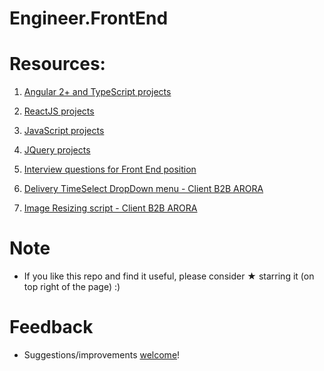 # Engineer.FrontEnd

# Resources:

1. [Angular 2+ and TypeScript projects](https://github.com/vnikifirov/Engineer.FrontEnd/tree/master/Angular)

2. [ReactJS projects](https://github.com/vnikifirov/Engineer.FrontEnd/tree/master/ReactJS)

3. [JavaScript projects](https://github.com/vnikifirov/Engineer.FrontEnd/tree/master/JavaScript)

4. [JQuery projects](https://github.com/vnikifirov/Engineer.FrontEnd/tree/master/JQuery)

5. [Interview questions for Front End position](https://github.com/vnikifirov/Engineer.FrontEnd/tree/master/Interview.Questions)

6. [Delivery TimeSelect DropDown menu - Client B2B ARORA](https://github.com/vnikifirov/Engineer.FrontEnd/tree/master/Client.B2B.ARORA.DeliveryTimeSelect)

7. [Image Resizing script - Client B2B ARORA](https://github.com/vnikifirov/Engineer.FrontEnd/tree/master/Client.B2B.ARORA.ImageResize)

# Note

* If you like this repo and find it useful, please consider ★ starring it (on top right of the page) :)

# Feedback
* Suggestions/improvements [welcome](https://github.com/vnikifirov/Engineer.FrontEnd/issues)!
